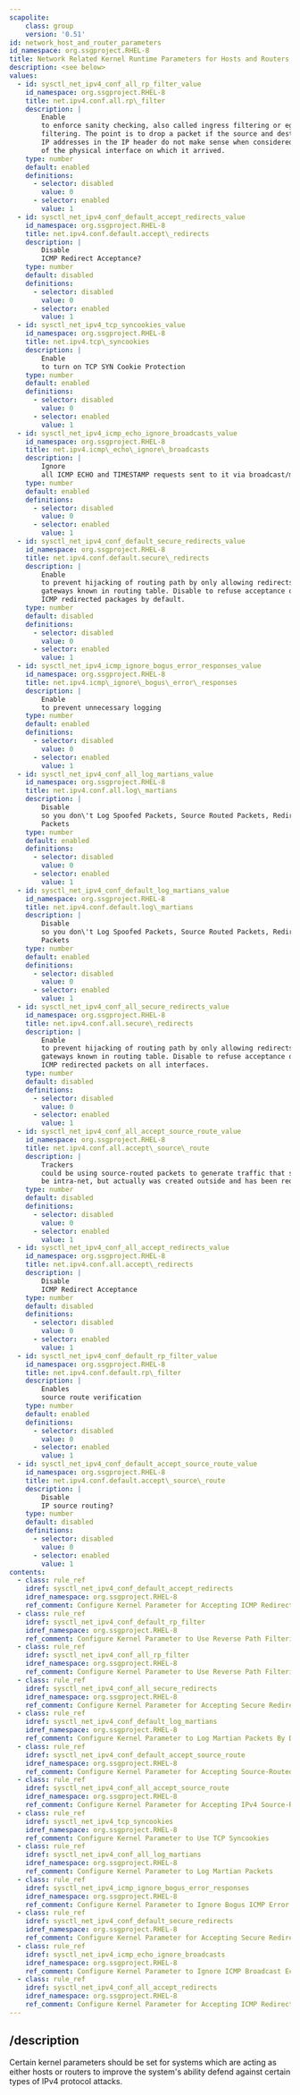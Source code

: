 ```yaml
---
scapolite:
    class: group
    version: '0.51'
id: network_host_and_router_parameters
id_namespace: org.ssgproject.RHEL-8
title: Network Related Kernel Runtime Parameters for Hosts and Routers
description: <see below>
values:
  - id: sysctl_net_ipv4_conf_all_rp_filter_value
    id_namespace: org.ssgproject.RHEL-8
    title: net.ipv4.conf.all.rp\_filter
    description: |
        Enable
        to enforce sanity checking, also called ingress filtering or egress
        filtering. The point is to drop a packet if the source and destination
        IP addresses in the IP header do not make sense when considered in light
        of the physical interface on which it arrived.
    type: number
    default: enabled
    definitions:
      - selector: disabled
        value: 0
      - selector: enabled
        value: 1
  - id: sysctl_net_ipv4_conf_default_accept_redirects_value
    id_namespace: org.ssgproject.RHEL-8
    title: net.ipv4.conf.default.accept\_redirects
    description: |
        Disable
        ICMP Redirect Acceptance?
    type: number
    default: disabled
    definitions:
      - selector: disabled
        value: 0
      - selector: enabled
        value: 1
  - id: sysctl_net_ipv4_tcp_syncookies_value
    id_namespace: org.ssgproject.RHEL-8
    title: net.ipv4.tcp\_syncookies
    description: |
        Enable
        to turn on TCP SYN Cookie Protection
    type: number
    default: enabled
    definitions:
      - selector: disabled
        value: 0
      - selector: enabled
        value: 1
  - id: sysctl_net_ipv4_icmp_echo_ignore_broadcasts_value
    id_namespace: org.ssgproject.RHEL-8
    title: net.ipv4.icmp\_echo\_ignore\_broadcasts
    description: |
        Ignore
        all ICMP ECHO and TIMESTAMP requests sent to it via broadcast/multicast
    type: number
    default: enabled
    definitions:
      - selector: disabled
        value: 0
      - selector: enabled
        value: 1
  - id: sysctl_net_ipv4_conf_default_secure_redirects_value
    id_namespace: org.ssgproject.RHEL-8
    title: net.ipv4.conf.default.secure\_redirects
    description: |
        Enable
        to prevent hijacking of routing path by only allowing redirects from
        gateways known in routing table. Disable to refuse acceptance of secure
        ICMP redirected packages by default.
    type: number
    default: disabled
    definitions:
      - selector: disabled
        value: 0
      - selector: enabled
        value: 1
  - id: sysctl_net_ipv4_icmp_ignore_bogus_error_responses_value
    id_namespace: org.ssgproject.RHEL-8
    title: net.ipv4.icmp\_ignore\_bogus\_error\_responses
    description: |
        Enable
        to prevent unnecessary logging
    type: number
    default: enabled
    definitions:
      - selector: disabled
        value: 0
      - selector: enabled
        value: 1
  - id: sysctl_net_ipv4_conf_all_log_martians_value
    id_namespace: org.ssgproject.RHEL-8
    title: net.ipv4.conf.all.log\_martians
    description: |
        Disable
        so you don\'t Log Spoofed Packets, Source Routed Packets, Redirect
        Packets
    type: number
    default: enabled
    definitions:
      - selector: disabled
        value: 0
      - selector: enabled
        value: 1
  - id: sysctl_net_ipv4_conf_default_log_martians_value
    id_namespace: org.ssgproject.RHEL-8
    title: net.ipv4.conf.default.log\_martians
    description: |
        Disable
        so you don\'t Log Spoofed Packets, Source Routed Packets, Redirect
        Packets
    type: number
    default: enabled
    definitions:
      - selector: disabled
        value: 0
      - selector: enabled
        value: 1
  - id: sysctl_net_ipv4_conf_all_secure_redirects_value
    id_namespace: org.ssgproject.RHEL-8
    title: net.ipv4.conf.all.secure\_redirects
    description: |
        Enable
        to prevent hijacking of routing path by only allowing redirects from
        gateways known in routing table. Disable to refuse acceptance of secure
        ICMP redirected packets on all interfaces.
    type: number
    default: disabled
    definitions:
      - selector: disabled
        value: 0
      - selector: enabled
        value: 1
  - id: sysctl_net_ipv4_conf_all_accept_source_route_value
    id_namespace: org.ssgproject.RHEL-8
    title: net.ipv4.conf.all.accept\_source\_route
    description: |
        Trackers
        could be using source-routed packets to generate traffic that seems to
        be intra-net, but actually was created outside and has been redirected.
    type: number
    default: disabled
    definitions:
      - selector: disabled
        value: 0
      - selector: enabled
        value: 1
  - id: sysctl_net_ipv4_conf_all_accept_redirects_value
    id_namespace: org.ssgproject.RHEL-8
    title: net.ipv4.conf.all.accept\_redirects
    description: |
        Disable
        ICMP Redirect Acceptance
    type: number
    default: disabled
    definitions:
      - selector: disabled
        value: 0
      - selector: enabled
        value: 1
  - id: sysctl_net_ipv4_conf_default_rp_filter_value
    id_namespace: org.ssgproject.RHEL-8
    title: net.ipv4.conf.default.rp\_filter
    description: |
        Enables
        source route verification
    type: number
    default: enabled
    definitions:
      - selector: disabled
        value: 0
      - selector: enabled
        value: 1
  - id: sysctl_net_ipv4_conf_default_accept_source_route_value
    id_namespace: org.ssgproject.RHEL-8
    title: net.ipv4.conf.default.accept\_source\_route
    description: |
        Disable
        IP source routing?
    type: number
    default: disabled
    definitions:
      - selector: disabled
        value: 0
      - selector: enabled
        value: 1
contents:
  - class: rule_ref
    idref: sysctl_net_ipv4_conf_default_accept_redirects
    idref_namespace: org.ssgproject.RHEL-8
    ref_comment: Configure Kernel Parameter for Accepting ICMP Redirects By  ...
  - class: rule_ref
    idref: sysctl_net_ipv4_conf_default_rp_filter
    idref_namespace: org.ssgproject.RHEL-8
    ref_comment: Configure Kernel Parameter to Use Reverse Path Filtering by ...
  - class: rule_ref
    idref: sysctl_net_ipv4_conf_all_rp_filter
    idref_namespace: org.ssgproject.RHEL-8
    ref_comment: Configure Kernel Parameter to Use Reverse Path Filtering fo ...
  - class: rule_ref
    idref: sysctl_net_ipv4_conf_all_secure_redirects
    idref_namespace: org.ssgproject.RHEL-8
    ref_comment: Configure Kernel Parameter for Accepting Secure Redirects f ...
  - class: rule_ref
    idref: sysctl_net_ipv4_conf_default_log_martians
    idref_namespace: org.ssgproject.RHEL-8
    ref_comment: Configure Kernel Parameter to Log Martian Packets By Defaul ...
  - class: rule_ref
    idref: sysctl_net_ipv4_conf_default_accept_source_route
    idref_namespace: org.ssgproject.RHEL-8
    ref_comment: Configure Kernel Parameter for Accepting Source-Routed Pack ...
  - class: rule_ref
    idref: sysctl_net_ipv4_conf_all_accept_source_route
    idref_namespace: org.ssgproject.RHEL-8
    ref_comment: Configure Kernel Parameter for Accepting IPv4 Source-Routed ...
  - class: rule_ref
    idref: sysctl_net_ipv4_tcp_syncookies
    idref_namespace: org.ssgproject.RHEL-8
    ref_comment: Configure Kernel Parameter to Use TCP Syncookies
  - class: rule_ref
    idref: sysctl_net_ipv4_conf_all_log_martians
    idref_namespace: org.ssgproject.RHEL-8
    ref_comment: Configure Kernel Parameter to Log Martian Packets
  - class: rule_ref
    idref: sysctl_net_ipv4_icmp_ignore_bogus_error_responses
    idref_namespace: org.ssgproject.RHEL-8
    ref_comment: Configure Kernel Parameter to Ignore Bogus ICMP Error Respo ...
  - class: rule_ref
    idref: sysctl_net_ipv4_conf_default_secure_redirects
    idref_namespace: org.ssgproject.RHEL-8
    ref_comment: Configure Kernel Parameter for Accepting Secure Redirects B ...
  - class: rule_ref
    idref: sysctl_net_ipv4_icmp_echo_ignore_broadcasts
    idref_namespace: org.ssgproject.RHEL-8
    ref_comment: Configure Kernel Parameter to Ignore ICMP Broadcast Echo Re ...
  - class: rule_ref
    idref: sysctl_net_ipv4_conf_all_accept_redirects
    idref_namespace: org.ssgproject.RHEL-8
    ref_comment: Configure Kernel Parameter for Accepting ICMP Redirects for ...
---
```



## /description

Certain
kernel parameters should be set for systems which are acting as either
hosts or routers to improve the system\'s ability defend against certain
types of IPv4 protocol attacks.
